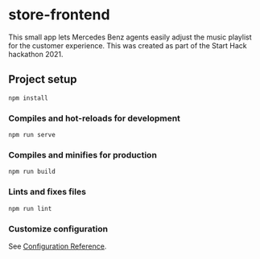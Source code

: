 # store-frontend
This small app lets Mercedes Benz agents easily adjust the music playlist for the customer experience.
This was created as part of the Start Hack hackathon 2021.

## Project setup
```
npm install
```

### Compiles and hot-reloads for development
```
npm run serve
```

### Compiles and minifies for production
```
npm run build
```

### Lints and fixes files
```
npm run lint
```

### Customize configuration
See [Configuration Reference](https://cli.vuejs.org/config/).
